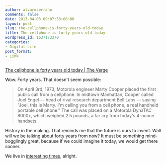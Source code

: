 ```yaml
---
author: alvaroserrano
comments: false
date: 2013-04-03 09:07:53+00:00
layout: post
slug: the-cellphone-is-forty-years-old-today
title: The cellphone is forty years old today
wordpress_id: 1637173370
categories:
- Digital Life
post_format:
- Link
---
```


[The cellphone is forty years old today | The Verge](http://www.theverge.com/2013/4/3/4177844/the-cellphone-is-forty-years-old-today)

Wow. Forty years. That doesn't seem possible:



<blockquote>On April 3rd, 1973, Motorola engineer Marty Cooper placed the first public call from a cellphone. In midtown Manhattan, Cooper called Joel Engel — head of rival research department Bell Labs — saying "Joel, this is Marty. I'm calling you from a cell phone, a real handheld portable cell phone." The call was placed on a Motorola DynaTAC 8000x, which weighed 2.5 pounds, a far cry from today's 4-ounce handsets.</blockquote>



History in the making. That reminds me that the future is ours to invent. Wall will we be talking about forty years from now? It must be something mind-bogglingly great, because if we could imagine it today, we would get there sooner.

We live in [interesting times](http://en.wikipedia.org/wiki/May_you_live_in_interesting_times), alright.
